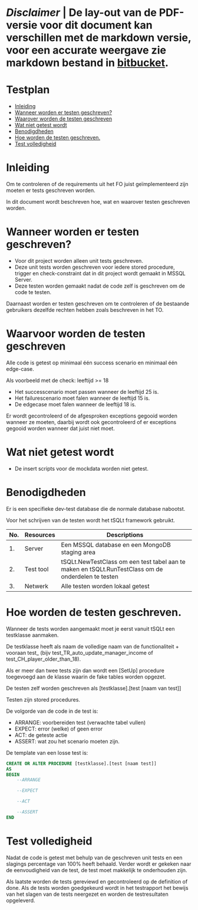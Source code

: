 # ***Disclaimer*** | De lay-out van de PDF-versie voor dit document kan verschillen met de markdown versie, voor een accurate weergave zie markdown bestand in [bitbucket](https://isebitbucket.aimsites.nl/projects/S22122A4/repos/football-league-manager/browse/docs).

# Testplan

- [Inleiding](#inleiding)
- [Wanneer worden er testen geschreven?](#wanneer-worden-er-testen-geschreven)
- [Waarover worden de testen geschreven](#waarover-worden-de-testen-geschreven)
- [Wat niet getest wordt](#wat-niet-getest-wordt)
- [Benodigdheden](#benodigdheden)
- [Hoe worden de testen geschreven.](#hoe-worden-de-testen-geschreven)
- [Test volledigheid](#test-volledigheid)

# Inleiding

Om te controleren of de requirements uit het FO juist geïmplementeerd zijn moeten er tests geschreven worden.

In dit document wordt beschreven hoe, wat en waarover testen geschreven worden.

# Wanneer worden er testen geschreven?

- Voor dit project worden alleen unit tests geschreven.
- Deze unit tests worden geschreven voor iedere stored procedure, trigger en check-constraint dat in dit project wordt gemaakt in MSSQL Server.
- Deze testen worden gemaakt nadat de code zelf is geschreven om de code te testen.

Daarnaast worden er testen geschreven om te controleren of de bestaande gebruikers dezelfde rechten hebben zoals beschreven in het TO.

# Waarvoor worden de testen geschreven

Alle code is getest op minimaal één success scenario en minimaal één edge-case.

Als voorbeeld met de check: leeftijd >= 18

- Het successcenario moet passen wanneer de leeftijd 25 is.
- Het failurescenario moet falen wanneer de leeftijd 15 is.
- De edgecase moet falen wanneer de leeftijd 18 is.

Er wordt gecontroleerd of de afgesproken exceptions gegooid worden wanneer ze moeten, daarbij wordt ook gecontroleerd of er exceptions gegooid worden wanneer dat juist niet moet.

# Wat niet getest wordt

- De insert scripts voor de mockdata worden niet getest.

# Benodigdheden

Er is een specifieke dev-test database die de normale database nabootst.

Voor het schrijven van de testen wordt het tSQLt framework gebruikt.

|No.|Resources|Descriptions|
|--|--|--|
|1.|Server|Een MSSQL database en een MongoDB staging area|
|2.|Test tool|tSQLt.NewTestClass om een test tabel aan te maken en tSQLt.RunTestClass om de onderdelen te testen|
|3.|Netwerk|Alle testen worden lokaal getest|

# Hoe worden de testen geschreven.

Wanneer de tests worden aangemaakt moet je eerst vanuit tSQLt een testklasse aanmaken. 

De testklasse heeft als naam de volledige naam van de functionaliteit + vooraan test_ (bijv test_TR_auto_update_manager_income of test_CH_player_older_than_18).

Als er meer dan twee tests zijn dan wordt een \[SetUp\] procedure toegevoegd aan de klasse waarin de fake tables worden opgezet.

De testen zelf worden geschreven als \[testklasse\].\[test \[naam van test\]\]

Testen zijn stored procedures.

De volgorde van de code in de test is:

- ARRANGE: voorbereiden test (verwachte tabel vullen)
- EXPECT: error (welke) of geen error
- ACT: de geteste actie
- ASSERT: wat zou het scenario moeten zijn.

De template van een losse test is:

```SQL
CREATE OR ALTER PROCEDURE [testklasse].[test [naam test]]
AS
BEGIN
	--ARRANGE

	--EXPECT

	--ACT

	--ASSERT
END
```

# Test volledigheid

Nadat de code is getest met behulp van de geschreven unit tests en een slagings percentage van 100% heeft behaald. Verder wordt er gekeken naar de eenvoudigheid van de test, de test moet makkelijk te onderhouden zijn. 

Als laatste worden de tests gereviewd en gecontroleerd op de definition of done. Als de tests worden goedgekeurd wordt in het testrapport het bewijs van het slagen van de tests neergezet en worden de testresultaten opgeleverd. 